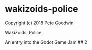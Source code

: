 # wakizoids-police

Copyright (c) 2018 Pete Goodwin

WakiZoids: Police

An entry into the Godot Game Jam ## 2


